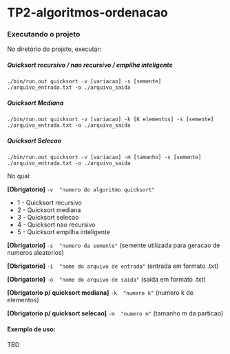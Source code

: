 # TP2-algoritmos-ordenacao

### Executando o projeto

No diretório do projeto, executar:

##### Quicksort recursivo / nao recursivo / empilha inteligente
`./bin/run.out quicksort -v [variacao] -s [semente] ./arquivo_entrada.txt -o ./arquivo_saida`

##### Quicksort Mediana
`./bin/run.out quicksort -v [variacao] -k [K elementos] -s [semente] ./arquivo_entrada.txt -o ./arquivo_saida`

##### Quicksort Selecao
`./bin/run.out quicksort -v [variacao] -m [tamanho] -s [semente] ./arquivo_entrada.txt -o ./arquivo_saida`

No qual:

**[Obrigatorio]** `-v  "numero do algoritmo quicksort"`  
- 1 - Quicksort recursivo
- 2 - Quicksort mediana
- 3 - Quicksort selecao
- 4 - Quicksort nao recursivo
- 5 - Quicksort empilha inteligente  

**[Obrigatorio]** `-s  "numero da semente"` (semente utilizada para geracao de numeros aleatorios)  

**[Obrigatorio]** `-i  "nome do arquivo de entrada"`  (entrada em formato .txt)  
              
**[Obrigatorio]** `-o  "nome do arquivo de saída"`    (saída em formato .txt)

**[Obrigatorio p/ quicksort mediana]** `-k  "numero k"` (numero k de elementos)

**[Obrigatorio p/ quicksort selecao]** `-m  "numero m"` (tamanho m da particao)

#### Exemplo de uso:

TBD